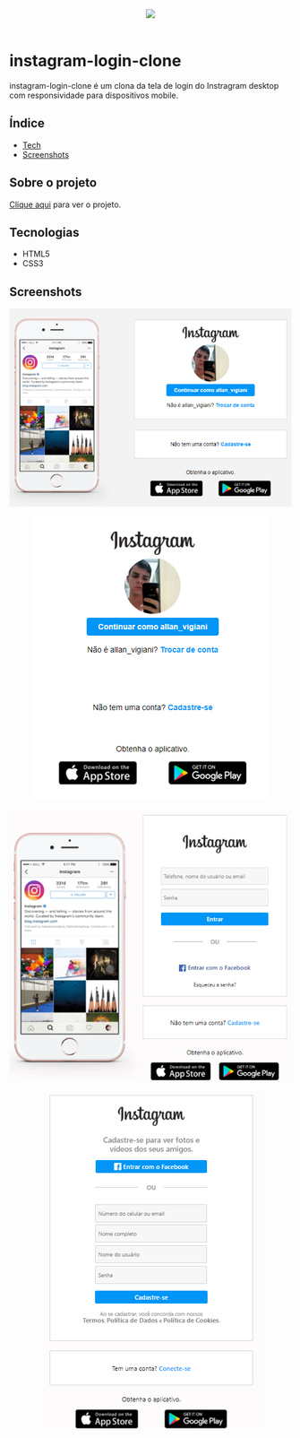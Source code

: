 
<div align="center"><img src="http://img.shields.io/static/v1?label=STATUS&message=CONCLUIDO&color=green&style=for-the-badge"></div>
<br>

# instagram-login-clone
instagram-login-clone é um clona da tela de login do Instragram desktop com responsividade para dispositivos mobile.


## Índice
* [Tech](#tecnologias)
* [Screenshots](#screenshots)

## Sobre o projeto

<a href="https://allanvigiani.github.io/instagram-login-clone/">Clique aqui</a> para ver o projeto.

	
## Tecnologias
- HTML5
- CSS3

## Screenshots
<p align="center"><img src="img/img1.png"></p>
<p align="center"><img src="img/img2.png"></p>
<p align="center"><img src="img/img3.png"></p>
<p align="center"><img src="img/img4.png"></p>
